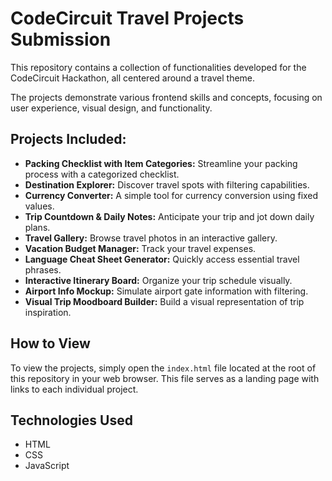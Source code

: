 # CodeCircuit Travel Projects Submission

This repository contains a collection of functionalities developed for the CodeCircuit Hackathon, all centered around a travel theme.

The projects demonstrate various frontend skills and concepts, focusing on user experience, visual design, and functionality.

## Projects Included:

*   **Packing Checklist with Item Categories:** Streamline your packing process with a categorized checklist.
*   **Destination Explorer:** Discover travel spots with filtering capabilities.
*   **Currency Converter:** A simple tool for currency conversion using fixed values.
*   **Trip Countdown & Daily Notes:** Anticipate your trip and jot down daily plans.
*   **Travel Gallery:** Browse travel photos in an interactive gallery.
*   **Vacation Budget Manager:** Track your travel expenses.
*   **Language Cheat Sheet Generator:** Quickly access essential travel phrases.
*   **Interactive Itinerary Board:** Organize your trip schedule visually.
*   **Airport Info Mockup:** Simulate airport gate information with filtering.
*   **Visual Trip Moodboard Builder:** Build a visual representation of trip inspiration.

## How to View

To view the projects, simply open the `index.html` file located at the root of this repository in your web browser. This file serves as a landing page with links to each individual project.

## Technologies Used

*   HTML
*   CSS
*   JavaScript 
#
